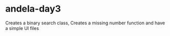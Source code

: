 # andela-day3
Creates a binary search class, Creates a missing number function and have a simple UI files
